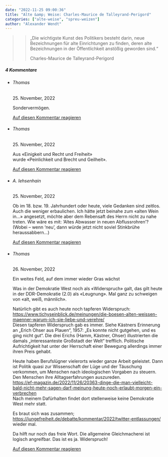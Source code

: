 ```yaml
---
date: "2022-11-25 09:00:36"
title: "Alte &amp; Weise: Charles-Maurice de Talleyrand-Perigord"
categories: ["alte-weise", "spreu-weizen"]
author: "Alexander Wendt"
---
```


>> „Die wichtigste Kunst des Politikers besteht darin, neue Bezeichnungen
>> für alte Einrichtungen zu finden, deren alte Bezeichnungen in der
>> Öffentlichkeit anstößig geworden sind.“
>> 
>> Charles-Maurice de Talleyrand-Perigord

<!--more-->
<h5 class="comments-h">
4 Kommentare </h5>
<ul class="commentlist">
<li class="comment even thread-even depth-1 clearfix" id="li-comment-118919">
<h6 class="author">Thomas</h6> <span class="date">25. November, 2022</span>



Sondervermögen.

<a rel="nofollow" class="comment-reply-link" href="#comment-118919" data-commentid="118919" data-postid="16407" data-belowelement="comment-118919" data-respondelement="respond" data-replyto="Antworte auf Thomas" aria-label="Antworte auf Thomas">Auf diesen Kommentar reagieren</a> 


</li>
<li class="comment odd alt thread-odd thread-alt depth-1 clearfix" id="li-comment-118920">
<h6 class="author">Thomas</h6> <span class="date">25. November, 2022</span>



Aus «Einigkeit und Recht und Freiheit»<br>
wurde «Peinlichkeit und Brecht und Geilheit».

<a rel="nofollow" class="comment-reply-link" href="#comment-118920" data-commentid="118920" data-postid="16407" data-belowelement="comment-118920" data-respondelement="respond" data-replyto="Antworte auf Thomas" aria-label="Antworte auf Thomas">Auf diesen Kommentar reagieren</a> 


</li>
<li class="comment even thread-even depth-1 clearfix" id="li-comment-118921">
<h6 class="author">A. Iehsenhain</h6> <span class="date">25. November, 2022</span>



Ob im 18. bzw. 19. Jahrhundert oder heute, viele Gedanken sind zeitlos. Auch die weniger erbaulichen. Ich hätte jetzt beinahe zum «alten Wein in&#8230;» angesetzt, möchte aber dem Rebensaft des Herrn nicht zu nahe treten. Wie wäre es mit: &#8216;Altes Abwasser in neuen Abflussrohren&#8217;? (Wobei &#8211; wenn &#8216;neu&#8217;, dann würde jetzt nicht soviel Stinkbrühe heraussabbern&#8230;)

<a rel="nofollow" class="comment-reply-link" href="#comment-118921" data-commentid="118921" data-postid="16407" data-belowelement="comment-118921" data-respondelement="respond" data-replyto="Antworte auf A. Iehsenhain" aria-label="Antworte auf A. Iehsenhain">Auf diesen Kommentar reagieren</a> 


</li>
<li class="comment odd alt thread-odd thread-alt depth-1 clearfix" id="li-comment-118922">
<h6 class="author">Thomas</h6> <span class="date">26. November, 2022</span>



Ein weites Feld, auf dem immer wieder Gras wächst

Was in der Demokratie West noch als «Widerspruch» galt, das gilt heute in der DDR-Demokratie (2.0) als «Leugnung». Mal ganz zu schweigen von «alt, weiß, männlich». 

Natürlich gibt es auch heute noch tapferen Widerspruch:<br>
<a href="https://www.tichyseinblick.de/meinungen/die-boesen-alten-weissen-maenner-warum-ich-sie-liebe-und-verehre/" rel="nofollow ugc">https://www.tichyseinblick.de/meinungen/die-boesen-alten-weissen-maenner-warum-ich-sie-liebe-und-verehre/</a><br>
Diesen tapferen Widerspruch gab es immer. Siehe Kästners Erinnerung an „Erich Ohser aus Plauen“, 1957: „Es konnte nicht gutgehen, und es ging nicht gut“. Die drei Erichs (Hamm, Kästner, Ohser) illustrierten die damals „interessanteste Großstadt der Welt“ trefflich. Politische Aufrichtigkeit hat unter der Herrschaft einer Bewegung allerdings immer ihren Preis gehabt. 

Heute haben Berufslügner vielerorts wieder ganze Arbeit geleistet. Dann ist Politik quasi zur Wissenschaft der Lüge und der Täuschung verkommen, um Menschen nach ideologischen Vorgaben zu steuern. Den Menschen ihre Alltagserfahrungen auszureden.<br>
<a href="https://ef-magazin.de/2022/11/26/20363-dinge-die-man-vielleicht-bald-nicht-mehr-sagen-darf-meinung-heute-noch-erlaubt-morgen-ein-verbrechen" rel="nofollow ugc">https://ef-magazin.de/2022/11/26/20363-dinge-die-man-vielleicht-bald-nicht-mehr-sagen-darf-meinung-heute-noch-erlaubt-morgen-ein-verbrechen</a><br>
Nach meinem Dafürhalten findet dort stellenweise keine Demokratie West mehr statt. 

Es braut sich was zusammen;<br>
<a href="https://jungefreiheit.de/debatte/kommentar/2022/twitter-entlassungen/" rel="nofollow ugc">https://jungefreiheit.de/debatte/kommentar/2022/twitter-entlassungen/</a><br>
wieder mal.

Da hilft nur noch das freie Wort. Die allgemeine Gleichmacherei ist logisch angreifbar. Das ist es ja. Widerspruch!

<a rel="nofollow" class="comment-reply-link" href="#comment-118922" data-commentid="118922" data-postid="16407" data-belowelement="comment-118922" data-respondelement="respond" data-replyto="Antworte auf Thomas" aria-label="Antworte auf Thomas">Auf diesen Kommentar reagieren</a> 


</li>
</ul>
